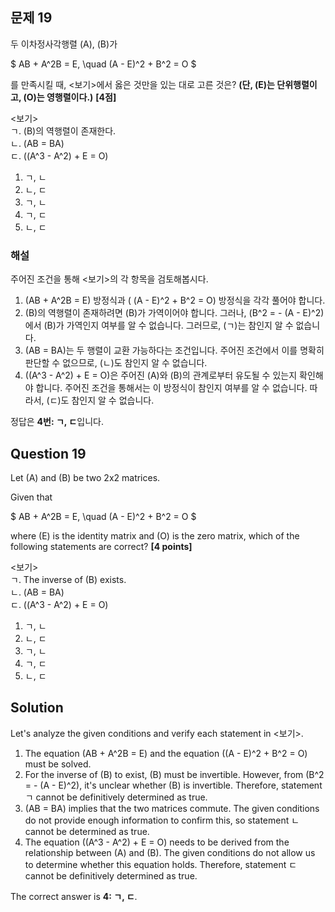## 문제 19
두 이차정사각행렬 \(A\), \(B\)가

$
AB + A^2B = E, \quad (A - E)^2 + B^2 = O
$

를 만족시킬 때, <보기>에서 옳은 것만을 있는 대로 고른 것은? **(단, \(E\)는 단위행렬이고, \(O\)는 영행렬이다.)** **[4점]**

<보기>  
ㄱ. \(B\)의 역행렬이 존재한다.  
ㄴ. \(AB = BA\)  
ㄷ. \((A^3 - A^2) + E = O\)

1. ㄱ, ㄴ  
2. ㄴ, ㄷ  
3. ㄱ, ㄴ  
4. ㄱ, ㄷ  
5. ㄴ, ㄷ

### 해설
주어진 조건을 통해 <보기>의 각 항목을 검토해봅시다.

1. \(AB + A^2B = E\) 방정식과 \( (A - E)^2 + B^2 = O\) 방정식을 각각 풀어야 합니다.
2. \(B\)의 역행렬이 존재하려면 \(B\)가 가역이어야 합니다. 그러나, \(B^2 = - (A - E)^2\)에서 \(B\)가 가역인지 여부를 알 수 없습니다. 그러므로, \(ㄱ\)는 참인지 알 수 없습니다.
3. \(AB = BA\)는 두 행렬이 교환 가능하다는 조건입니다. 주어진 조건에서 이를 명확히 판단할 수 없으므로, \(ㄴ\)도 참인지 알 수 없습니다.
4. \((A^3 - A^2) + E = O\)은 주어진 \(A\)와 \(B\)의 관계로부터 유도될 수 있는지 확인해야 합니다. 주어진 조건을 통해서는 이 방정식이 참인지 여부를 알 수 없습니다. 따라서, \(ㄷ\)도 참인지 알 수 없습니다.

정답은 **4번: ㄱ, ㄷ**입니다.

## Question 19
Let \(A\) and \(B\) be two 2x2 matrices. 

Given that

$
AB + A^2B = E, \quad (A - E)^2 + B^2 = O
$

where \(E\) is the identity matrix and \(O\) is the zero matrix, which of the following statements are correct? **[4 points]**

<보기>  
ㄱ. The inverse of \(B\) exists.  
ㄴ. \(AB = BA\)  
ㄷ. \((A^3 - A^2) + E = O\)

1. ㄱ, ㄴ  
2. ㄴ, ㄷ  
3. ㄱ, ㄴ  
4. ㄱ, ㄷ  
5. ㄴ, ㄷ

## Solution
Let's analyze the given conditions and verify each statement in <보기>.

1. The equation \(AB + A^2B = E\) and the equation \((A - E)^2 + B^2 = O\) must be solved.
2. For the inverse of \(B\) to exist, \(B\) must be invertible. However, from \(B^2 = - (A - E)^2\), it's unclear whether \(B\) is invertible. Therefore, statement ㄱ cannot be definitively determined as true.
3. \(AB = BA\) implies that the two matrices commute. The given conditions do not provide enough information to confirm this, so statement ㄴ cannot be determined as true.
4. The equation \((A^3 - A^2) + E = O\) needs to be derived from the relationship between \(A\) and \(B\). The given conditions do not allow us to determine whether this equation holds. Therefore, statement ㄷ cannot be definitively determined as true.

The correct answer is **4: ㄱ, ㄷ**.
